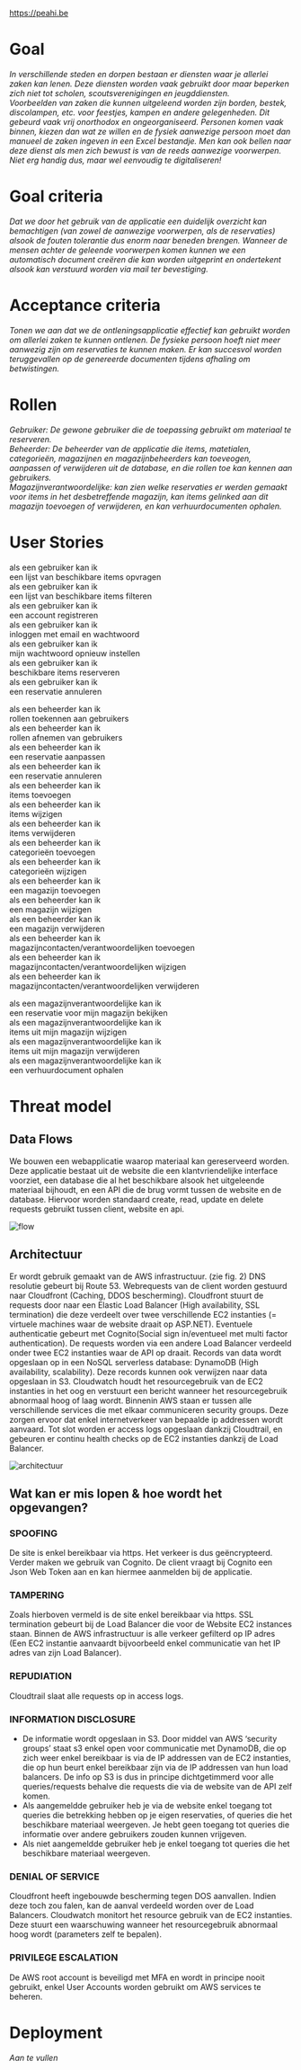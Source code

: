 https://peahi.be

# Goal
*In verschillende steden en dorpen bestaan er diensten waar je allerlei zaken kan lenen. Deze diensten worden vaak gebruikt door maar beperken zich niet tot scholen, scoutsverenigingen en jeugddiensten.  
Voorbeelden van zaken die kunnen uitgeleend worden zijn borden, bestek, discolampen, etc. voor feestjes, kampen en andere gelegenheden. 
Dit gebeurd vaak vrij onorthodox en ongeorganiseerd. Personen komen vaak binnen, kiezen dan wat ze willen en de fysiek aanwezige persoon moet dan manueel de zaken ingeven in een Excel bestandje. Men kan ook bellen naar deze dienst als men zich bewust is van de reeds aanwezige voorwerpen. Niet erg handig dus, maar wel eenvoudig te digitaliseren!*

# Goal criteria
*Dat we door het gebruik van de applicatie een duidelijk overzicht kan bemachtigen (van zowel de aanwezige voorwerpen, als de reservaties) alsook de fouten tolerantie dus enorm naar beneden brengen. Wanneer de mensen achter de geleende voorwerpen komen kunnen we een automatisch document creëren die kan worden uitgeprint en ondertekent alsook kan verstuurd worden via mail ter bevestiging.*
 
# Acceptance criteria
*Tonen we aan dat we de ontleningsapplicatie effectief kan gebruikt worden om allerlei zaken te kunnen ontlenen. De fysieke persoon hoeft niet meer aanwezig zijn om reservaties te kunnen maken. 
Er kan succesvol worden teruggevallen op de genereerde documenten tijdens afhaling om betwistingen.*

# Rollen
*Gebruiker: De gewone gebruiker die de toepassing gebruikt om materiaal te reserveren.  
Beheerder: De beheerder van de applicatie die items, matetialen, categorieën, magazijnen en magazijnbeheerders kan toeveogen, aanpassen of verwijderen uit de database, en die rollen toe kan kennen aan gebruikers.  
Magazijnverantwoordelijke: kan zien welke reservaties er werden gemaakt voor items in het desbetreffende magazijn, kan items gelinked aan dit magazijn toevoegen of verwijderen, en kan verhuurdocumenten ophalen.*


# User Stories
als een gebruiker kan ik  
        een lijst van beschikbare items opvragen  
als een gebruiker kan ik  
        een lijst van beschikbare items filteren  
als een gebruiker kan ik  
        een account registreren  
als een gebruiker kan ik  
        inloggen met email en wachtwoord  
als een gebruiker kan ik  
        mijn wachtwoord opnieuw instellen  
als een gebruiker kan ik  
        beschikbare items reserveren  
als een gebruiker kan ik  
        een reservatie annuleren  
  
als een beheerder kan ik  
        rollen toekennen aan gebruikers  
als een beheerder kan ik  
        rollen afnemen van gebruikers  
als een beheerder kan ik  
        een reservatie aanpassen  
als een beheerder kan ik  
        een reservatie annuleren  
als een beheerder kan ik  
        items toevoegen  
als een beheerder kan ik  
        items wijzigen  
als een beheerder kan ik  
        items verwijderen  
als een beheerder kan ik  
        categorieën toevoegen  
als een beheerder kan ik  
        categorieën wijzigen  
als een beheerder kan ik  
        een magazijn toevoegen  
als een beheerder kan ik  
        een magazijn wijzigen  
als een beheerder kan ik  
        een magazijn verwijderen  
als een beheerder kan ik  
        magazijncontacten/verantwoordelijken toevoegen  
als een beheerder kan ik  
        magazijncontacten/verantwoordelijken wijzigen  
als een beheerder kan ik  
        magazijncontacten/verantwoordelijken verwijderen  
  
als een magazijnverantwoordelijke kan ik  
        een reservatie voor mijn magazijn bekijken  
als een magazijnverantwoordelijke kan ik  
        items uit mijn magazijn wijzigen  
als een magazijnverantwoordelijke kan ik  
        items uit mijn magazijn verwijderen  
als een magazijnverantwoordelijke kan ik  
        een verhuurdocument ophalen  







# Threat model
## Data Flows 
We bouwen een webapplicatie waarop materiaal kan gereserveerd worden. Deze applicatie bestaat uit de website die een klantvriendelijke interface voorziet, een database die al het beschikbare alsook het uitgeleende materiaal bijhoudt, en een API die de brug vormt tussen de website en de database. Hiervoor worden standaard create, read, update en delete requests gebruikt tussen client, website en api. 

![flow](https://raw.githubusercontent.com/EHB-TI/web-app-low-expectations/main/FLOW.jpg)

## Architectuur 

Er wordt gebruik gemaakt van de AWS infrastructuur. (zie fig. 2)
DNS resolutie gebeurt bij Route 53.
Webrequests van de client worden gestuurd naar Cloudfront (Caching, DDOS bescherming). 
Cloudfront stuurt de requests door naar een Elastic Load Balancer (High availability, SSL termination) die deze verdeelt over twee verschillende EC2 instanties (= virtuele machines waar de website draait op ASP.NET). 
Eventuele authenticatie gebeurt met Cognito(Social sign in/eventueel met multi factor authentication).
De requests worden via een andere Load Balancer verdeeld onder twee EC2 instanties waar de API op draait.
Records van data wordt opgeslaan op in een NoSQL serverless database: DynamoDB (High availability, scalability).
Deze records kunnen ook verwijzen naar data opgeslaan in S3.
Cloudwatch houdt het resourcegebruik van de EC2 instanties in het oog en verstuurt een bericht wanneer het resourcegebruik abnormaal hoog of laag wordt.
Binnenin AWS staan er tussen alle verschillende services die met elkaar communiceren security groups. Deze zorgen ervoor dat enkel internetverkeer van bepaalde ip addressen wordt aanvaard.
Tot slot worden er access logs opgeslaan dankzij Cloudtrail, en gebeuren er continu health checks op de EC2 instanties dankzij de Load Balancer.

![architectuur](https://raw.githubusercontent.com/EHB-TI/web-app-low-expectations/main/Architecture.jpg)

## Wat kan er mis lopen & hoe wordt het opgevangen? 

### SPOOFING 
De site is enkel bereikbaar via https. Het verkeer is dus geëncrypteerd. Verder maken we gebruik van Cognito. De client vraagt bij Cognito een Json Web Token aan en kan hiermee aanmelden bij de applicatie. 

### TAMPERING
Zoals hierboven vermeld is de site enkel bereikbaar via https. SSL termination gebeurt bij de Load Balancer die voor de Website EC2 instances staan. 
Binnen de AWS infrastructuur is alle verkeer gefilterd op IP adres (Een EC2 instantie aanvaardt bijvoorbeeld enkel communicatie van het IP adres van zijn Load Balancer).
 
### REPUDIATION
Cloudtrail slaat alle requests op in access logs. 
 
### INFORMATION DISCLOSURE
- De informatie wordt opgeslaan in S3. Door middel van AWS ‘security groups’ staat s3 enkel open voor communicatie met DynamoDB, die op zich weer enkel bereikbaar is via de IP addressen van de EC2 instanties, die op hun beurt enkel bereikbaar zijn via de IP addressen van hun load balancers.
De info op S3 is dus in principe dichtgetimmerd voor alle queries/requests behalve die requests die via de website van de API zelf komen. 
- Als aangemeldde gebruiker heb je via de website enkel toegang tot queries die betrekking hebben op je eigen reservaties, of queries die het beschikbare materiaal weergeven. Je hebt geen toegang tot queries die informatie over andere gebruikers zouden kunnen vrijgeven.
- Als niet aangemeldde gebruiker heb je enkel toegang tot queries die het beschikbare materiaal weergeven.

 
### DENIAL OF SERVICE
Cloudfront heeft ingebouwde bescherming tegen DOS aanvallen. Indien deze toch zou falen, kan de aanval verdeeld worden over de Load Balancers.
Cloudwatch monitort het resource gebruik van de EC2 instanties. Deze stuurt een waarschuwing wanneer het resourcegebruik abnormaal hoog wordt (parameters zelf te bepalen).
 
 
### PRIVILEGE ESCALATION
De AWS root account is beveiligd met MFA en wordt in principe nooit gebruikt, enkel User Accounts worden gebruikt om AWS services te beheren. 



# Deployment
*Aan te vullen*
